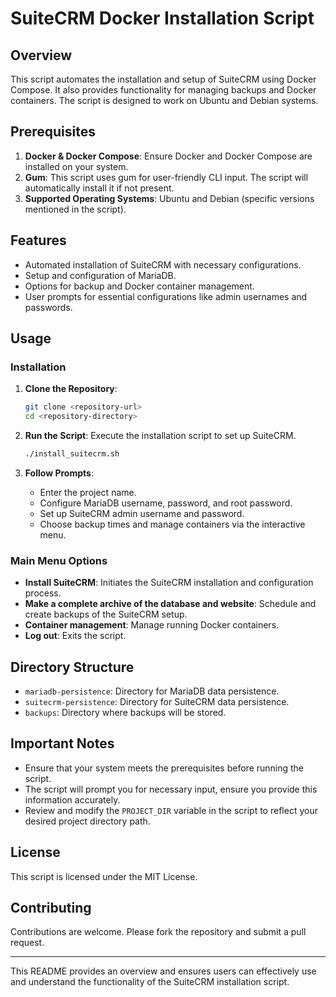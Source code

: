 # SuiteCRM Docker Installation Script

## Overview

This script automates the installation and setup of SuiteCRM using Docker Compose. It also provides functionality for managing backups and Docker containers. The script is designed to work on Ubuntu and Debian systems.

## Prerequisites

1. **Docker & Docker Compose**: Ensure Docker and Docker Compose are installed on your system.
2. **Gum**: This script uses gum for user-friendly CLI input. The script will automatically install it if not present.
3. **Supported Operating Systems**: Ubuntu and Debian (specific versions mentioned in the script).

## Features

- Automated installation of SuiteCRM with necessary configurations.
- Setup and configuration of MariaDB.
- Options for backup and Docker container management.
- User prompts for essential configurations like admin usernames and passwords.

## Usage

### Installation

1. **Clone the Repository**:
   ```bash
   git clone <repository-url>
   cd <repository-directory>
   ```

2. **Run the Script**:
   Execute the installation script to set up SuiteCRM.
   ```bash
   ./install_suitecrm.sh
   ```

3. **Follow Prompts**:
   - Enter the project name.
   - Configure MariaDB username, password, and root password.
   - Set up SuiteCRM admin username and password.
   - Choose backup times and manage containers via the interactive menu.

### Main Menu Options

- **Install SuiteCRM**: Initiates the SuiteCRM installation and configuration process.
- **Make a complete archive of the database and website**: Schedule and create backups of the SuiteCRM setup.
- **Container management**: Manage running Docker containers.
- **Log out**: Exits the script.

## Directory Structure

- `mariadb-persistence`: Directory for MariaDB data persistence.
- `suitecrm-persistence`: Directory for SuiteCRM data persistence.
- `backups`: Directory where backups will be stored.

## Important Notes

- Ensure that your system meets the prerequisites before running the script.
- The script will prompt you for necessary input, ensure you provide this information accurately.
- Review and modify the `PROJECT_DIR` variable in the script to reflect your desired project directory path.

## License

This script is licensed under the MIT License.

## Contributing

Contributions are welcome. Please fork the repository and submit a pull request.

---

This README provides an overview and ensures users can effectively use and understand the functionality of the SuiteCRM installation script.
